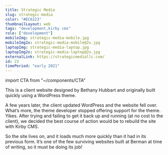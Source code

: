 ```yaml
---
title: Strategic Media
slug: strategic-media
color: "#EC6223"
thumbnailLayout: web
tags: "development,kirby cms"
role: ["development"]
mobileImg: strategic-media-mobile.jpg
mobileImg2x: strategic-media-mobile@2x.jpg
laptopImg: strategic-media-laptop.jpg
laptopImg2x: strategic-media-laptop@2x.jpg
externalLink: https://strategicmediallc.com/
id: 23
timePeriod: "early 2021"
---
```


import CTA from "~/components/CTA"

This is a client website designed by Bethany Hubbart and originally built quickly using a WordPress theme.

A few years later, the client updated WordPress and the website fell over. What’s more, the theme developer stopped offering support for the theme. Yikes. After trying and failing to get it back up and running (at no cost to the client), we decided the best course of action would be to rebuild the site with Kirby CMS.

So the site lives on, and it loads much more quickly than it had in its previous form. It’s one of the few surviving websites built at Berman at time of writing, so it must be doing its job!

<CTA heading="Has your WordPress website stopped working?" text="I can try to fix it, and build a better one if it’s unrecoverable." />
